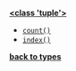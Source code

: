 [**<class 'tuple'>**](/built-in-types/tuple/)

* [`count()`](/built-in-types/tuple/count)
* [`index()`](/built-in-types/tuple/index)

[**back to types**](/built-in-types/)